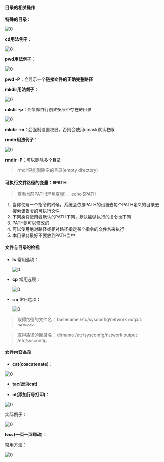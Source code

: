 #### 目录的相关操作

__特殊的目录__：

![0](./img/08Chapter/Capture.PNG)

__cd用法例子__：

![0](./img/08Chapter/Capture1.PNG)


__pwd用法例子__：

![0](./img/08Chapter/Capture2.PNG)

**pwd -P**：会显示一个**链接文件的正确完整路径**

__mkdir用法例子__：

![0](./img/08Chapter/Capture3.PNG)

**mkdir -p**：会帮你自行创建多层不存在的目录

![0](./img/08Chapter/Capture4.PNG)

**mkdir -m**：会强制设置权限，否则会使用umask默认权限

__rmdir用法例子__：

![0](./img/08Chapter/Capture5.PNG)

**rmdir -P**：可以删除多个目录
> rmdir只能删除空的目录(empty directory)

#### 可执行文件路径的变量：$PATH

> 查看当前PATH(环境变量)： echo $PATH

1. 当你使用一个指令的时候，系统会依照PATH的设置去每个PATH定义的目录去搜索该指令的可执行文件
2. 不同身份使用者默认的PATH不同，默认能够执行的指令也不同
3. PATH是可以修改的
4. 可以使用绝对路径或相对路径指定某个指令的文件名来执行
5. 本目录(.)最好不要放到PATH当中

#### 文件与目录的检视
- __ls__ 常用选项：

    ![0](./img/08Chapter/Capture6.PNG)

- __cp__ 常用选项：

    ![0](./img/08Chapter/Capture7.PNG)
    
- __rm__ 常用选项：

    ![0](./img/08Chapter/Capture8.PNG)


> 取得路径的文件名： basename /etc/sysconfig/network
output: network


> 取得路径的目录名： dirname /etc/sysconfig/network
output: /etc/sysconfig



#### 文件内容查阅
- **cat(concatenate)**：

![0](./img/08Chapter/Capture9.PNG)

- **tac(反向cat)**

- **nl(添加行号打印)**：

![0](./img/08Chapter/Capture10.PNG)

实际例子：

![0](./img/08Chapter/Capture11.PNG)

**less(一页一页翻动)**：

常用方法：

![0](./img/08Chapter/Capture12.PNG)






